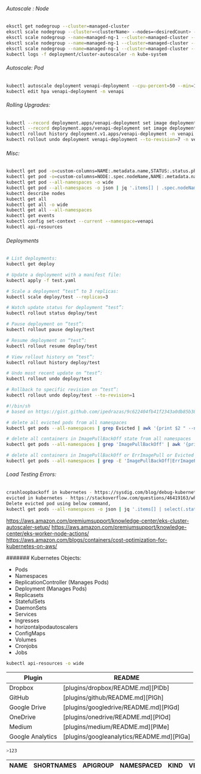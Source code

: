 ###### Autoscale : Node
```bash
eksctl get nodegroup --cluster=managed-cluster
eksctl scale nodegroup --cluster=<clusterName> --nodes=<desiredCount> --name=<nodegroupName> [ --nodes-min=<minSize> ] [ --nodes-max=<maxSize> ]
eksctl scale nodegroup --name=managed-ng-1 --cluster=managed-cluster --nodes=4 --nodes-min=3 --nodes-max=5
eksctl scale nodegroup --name=managed-ng-1 --cluster=managed-cluster --nodes=1 --nodes-min=1 --nodes-max=5
eksctl scale nodegroup --name=managed-ng-1 --cluster=managed-cluster --nodes=5 --nodes-min=2 --nodes-max=10
kubectl logs -f deployment/cluster-autoscaler -n kube-system
```

###### Autoscale: Pod
```bash
kubectl autoscale deployment venapi-deployment --cpu-percent=50 --min=1 --max=10 -n venapi
kubectl edit hpa venapi-deployment -n venapi
```
###### Rolling Upgrades:
```bash
kubectl --record deployment.apps/venapi-deployment set image deployment.v1.apps/venapi-deployment nginx=nginx:latest -n venapi
kubectl --record deployment.apps/venapi-deployment set image deployment.v1.apps/venapi-deployment nginx=nginx:1.7 -n venapi
kubectl rollout history deployment.v1.apps/venapi-deployment -n venapi
kubectl rollout undo deployment venapi-deployment --to-revision=7 -n venapi
```

###### Misc:
```bash
kubectl get pod -o=custom-columns=NAME:.metadata.name,STATUS:.status.phase,NODE:.spec.nodeName --all-namespaces
kubectl get pod -o=custom-columns=NODE:.spec.nodeName,NAME:.metadata.name --all-namespaces
kubectl get pod --all-namespaces -o wide
kubectl get pod --all-namespaces -o json | jq '.items[] | .spec.nodeName + " " + .status.podIP'
kubectl describe nodes
kubectl get all
kubectl get all -o wide
kubectl get all --all-namespaces
kubectl get events
kubectl config set-context --current --namespace=venapi
kubectl api-resources
```
###### Deployments 
```bash
# List deployments:
kubectl get deploy

# Update a deployment with a manifest file:
kubectl apply -f test.yaml

# Scale a deployment “test” to 3 replicas:
kubectl scale deploy/test --replicas=3

# Watch update status for deployment “test”:
kubectl rollout status deploy/test

# Pause deployment on “test”:
kubectl rollout pause deploy/test

# Resume deployment on “test”:
kubectl rollout resume deploy/test

# View rollout history on “test”:
kubectl rollout history deploy/test

# Undo most recent update on “test”:
kubectl rollout undo deploy/test

# Rollback to specific revision on “test”:
kubectl rollout undo deploy/test --to-revision=1
```

```bash
#!/bin/sh
# based on https://gist.github.com/ipedrazas/9c622404fb41f2343a0db85b3821275d

# delete all evicted pods from all namespaces
kubectl get pods --all-namespaces | grep Evicted | awk '{print $2 " --namespace=" $1}' | xargs kubectl delete pod

# delete all containers in ImagePullBackOff state from all namespaces
kubectl get pods --all-namespaces | grep 'ImagePullBackOff' | awk '{print $2 " --namespace=" $1}' | xargs kubectl delete pod

# delete all containers in ImagePullBackOff or ErrImagePull or Evicted state from all namespaces
kubectl get pods --all-namespaces | grep -E 'ImagePullBackOff|ErrImagePull|Evicted' | awk '{print $2 " --namespace=" $1}' | xargs kubectl delete pod
```


###### Load Testing Errors:
```bash
crashloopbackoff in kubernetes - https://sysdig.com/blog/debug-kubernetes-crashloopbackoff/
evicted in kubernetes - https://stackoverflow.com/questions/46419163/what-will-happen-to-evicted-pods-in-kubernetes
Delete evicted pod using below command,
kubectl get pods --all-namespaces -o json | jq '.items[] | select(.status.reason!=null) | select(.status.reason | contains("Evicted")) | "kubectl delete pods \(.metadata.name) -n \(.metadata.namespace)"' | xargs -n 1 bash -com
```

https://aws.amazon.com/premiumsupport/knowledge-center/eks-cluster-autoscaler-setup/
https://aws.amazon.com/premiumsupport/knowledge-center/eks-worker-node-actions/
https://aws.amazon.com/blogs/containers/cost-optimization-for-kubernetes-on-aws/

####### Kubernetes Objects:
* Pods
* Namespaces
* ReplicationController (Manages Pods)
* Deployment (Manages Pods)
* Replicasets
* StatefulSets
* DaemonSets
* Services
* Ingresses
* horizontalpodautoscalers
* ConfigMaps
* Volumes
* Cronjobs
* Jobs
```bash
kubectl api-resources -o wide
```
| Plugin | README |
| ------ | ------ |
| Dropbox | [plugins/dropbox/README.md][PlDb] |
| GitHub | [plugins/github/README.md][PlGh] |
| Google Drive | [plugins/googledrive/README.md][PlGd] |
| OneDrive | [plugins/onedrive/README.md][PlOd] |
| Medium | [plugins/medium/README.md][PlMe] |
| Google Analytics | [plugins/googleanalytics/README.md][PlGa] |


```bash
>123
```
|NAME  |                           SHORTNAMES | APIGROUP             |         NAMESPACED  |KIND                          |  VERBS|
|:-----|:-------------------------------------|:---------------------|:--------------------|:----------------------------|:-------|

